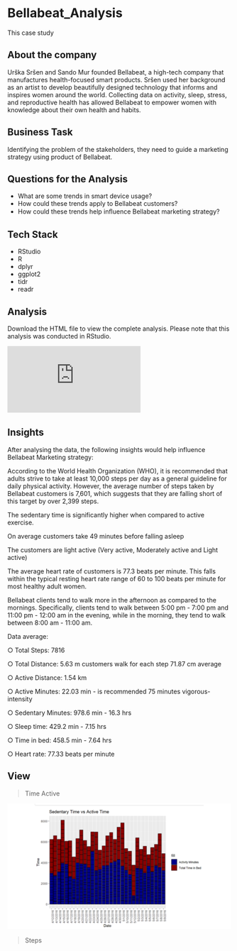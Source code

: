 # Bellabeat_Analysis

This case study 

## About the company
Urška Sršen and Sando Mur founded Bellabeat, a high-tech company that manufactures health-focused smart products. Sršen used her background as an artist to develop beautifully designed technology that informs and inspires women around the world. Collecting data on activity, sleep, stress, and reproductive health has allowed Bellabeat to empower women with knowledge about their own health and habits.

## Business Task
Identifying the problem of the stakeholders, they need to guide a marketing strategy using product of Bellabeat.

## Questions for the Analysis
- What are some trends in smart device usage?
- How could these trends apply to Bellabeat customers?
- How could these trends help inﬂuence Bellabeat marketing strategy?


## Tech Stack
- RStudio
- R
- dplyr
- ggplot2
- tidr
- readr

## Analysis

Download the HTML file to view the complete analysis. Please note that this analysis was conducted in RStudio.


![Download](https://github.com/ESmithE/Bellabeat_Analysis/blob/master/Bellabeat.html)



## Insights 

After analysing the data, the following insights would help influence Bellabeat Marketing strategy:

According to the World Health Organization (WHO), it is recommended that adults strive to take at least 10,000 steps per day as a general guideline for daily physical activity. However, the average number of steps taken by Bellabeat customers is 7,601, which suggests that they are falling short of this target by over 2,399 steps.

The sedentary time is significantly higher when compared to active exercise.

On average customers take 49 minutes before falling asleep

The customers are light active (Very active, Moderately active and Light active)

The average heart rate of customers is 77.3 beats per minute. This falls within the typical resting heart rate range of 60 to 100 beats per minute for most healthy adult women.

Bellabeat clients tend to walk more in the afternoon as compared to the mornings. Specifically, clients tend to walk between 5:00 pm - 7:00 pm and 11:00 pm - 12:00 am in the evening, while in the morning, they tend to walk between 8:00 am - 11:00 am.

Data average:

○ Total Steps: 7816

○ Total Distance: 5.63 m customers walk for each step 71.87 cm average

○ Active Distance: 1.54 km

○ Active Minutes: 22.03 min - is recommended 75 minutes vigorous-intensity

○ Sedentary Minutes: 978.6 min - 16.3 hrs

○ Sleep time: 429.2 min - 7.15 hrs

○ Time in bed: 458.5 min - 7.64 hrs

○ Heart rate: 77.33 beats per minute


## View

> Time Active

![](https://github.com/ESmithE/Bellabeat_Analysis/blob/master/Sedentary_Active_Time.png)


> Steps
![]()

> 

